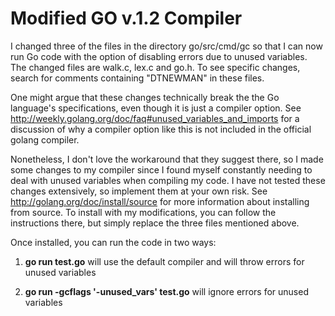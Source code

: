 Modified GO v.1.2 Compiler
====

I changed three of the files in the directory go/src/cmd/gc so that I can now run Go code with the option of disabling errors due to unused variables. The changed files are walk.c, lex.c and go.h. To see specific changes, search for comments containing "DTNEWMAN" in these files.

One might argue that these changes technically break the the Go language's specifications, even though it is just a compiler option. See http://weekly.golang.org/doc/faq#unused_variables_and_imports for a discussion of why a compiler option like this is not included in the official golang compiler.

Nonetheless, I don't love the workaround that they suggest there, so I made some changes to my compiler since I found myself constantly needing to deal with unused variables when compiling my code. I have not tested these changes extensively, so implement them at your own risk. See http://golang.org/doc/install/source for more information about installing from source. To install with my modifications, you can follow the instructions there, but simply replace the three files mentioned above.

Once installed, you can run the code in two ways:

1) <b>go run test.go</b> will use the default compiler and will throw errors for unused variables

2) <b>go run -gcflags '-unused_vars' test.go</b> will ignore errors for unused variables
